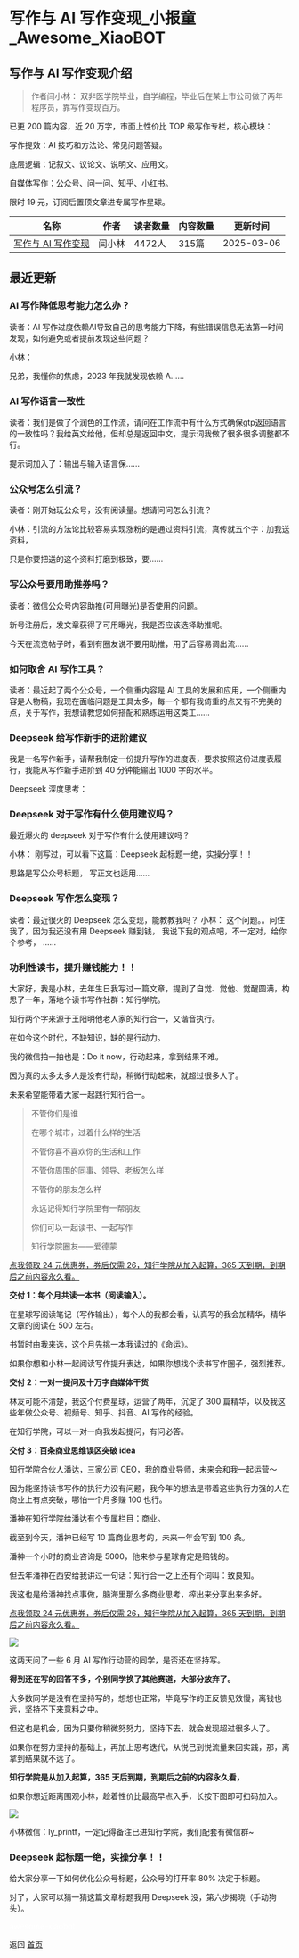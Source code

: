 # 写作与 AI 写作变现_小报童_Awesome_XiaoBOT

## 写作与 AI 写作变现介绍
> 作者闫小林： 双非医学院毕业，自学编程，毕业后在某上市公司做了两年程序员，靠写作变现百万。    
    
已更 200 篇内容，近 20 万字，市面上性价比 TOP 级写作专栏，核心模块：    
    
写作提效：AI 技巧和方法论、常见问题答疑。    
    
底层逻辑：记叙文、议论文、说明文、应用文。    
    
自媒体写作：公众号、问一问、知乎、小红书。    
    
限时 19 元，订阅后置顶文章进专属写作星球。  
  


|名称|作者|读者数量|内容数量|更新时间|
|---|---|---|---|---|
|[写作与 AI 写作变现](https://xiaobot.net/p/yang?refer=0b133df9-27dc-423b-8101-639049001c13)|闫小林|4472人|315篇|2025-03-06|

## 最近更新
### AI 写作降低思考能力怎么办？

读者：AI 写作过度依赖AI导致自己的思考能力下降，有些错误信息无法第一时间发现，如何避免或者提前发现这些问题？

小林：

兄弟，我懂你的焦虑，2023 年我就发现依赖 A......

### AI 写作语言一致性

读者：我们是做了个润色的工作流，请问在工作流中有什么方式确保gtp返回语言的一致性吗？我给英文给他，但却总是返回中文，提示词我做了很多很多调整都不行。

提示词加入了：输出与输入语言保......

### 公众号怎么引流？

读者：刚开始玩公众号，没有阅读量。想请问问怎么引流？

小林：引流的方法论比较容易实现涨粉的是通过资料引流，真传就五个字：加我送资料，

只是你要把送的这个资料打磨到极致，要......

### 写公众号要用助推券吗？

读者：微信公众号内容助推(可用曝光)是否使用的问题。

新号注册后，发文章获得了可用曝光，我是否应该选择助推呢。

今天在流览帖子时，看到有圈友说不要用助推，用了后容易调出流......

### 如何取舍 AI 写作工具？

读者：最近起了两个公众号，一个侧重内容是 AI
工具的发展和应用，一个侧重内容是人物稿，我现在面临问题是工具太多，每一个都有我倚重的点又有不完美的点，关于写作，我想请教您如何搭配和熟练运用这类工......

### Deepseek 给写作新手的进阶建议

我是一名写作新手，请帮我制定一份提升写作的进度表，要求按照这份进度表履行，我能从写作新手进阶到 40 分钟能输出 1000 字的水平。

Deepseek 深度思考：

### Deepseek 对于写作有什么使用建议吗？

最近爆火的 deepseek 对于写作有什么使用建议吗？

小林： 刚写过，可以看下这篇：Deepseek 起标题一绝，实操分享！！

思路是写公众号标题， 写正文也适用......

### Deepseek 写作怎么变现？

读者：最近很火的 Deepseek 怎么变现，能教教我吗？ 小林： 这个问题。。问住我了，因为我还没有用 Deepseek 赚到钱，
我说下我的观点吧，不一定对，给你个参考， ......

### 功利性读书，提升赚钱能力！！

大家好，我是小林，去年生日我写过一篇文章，提到了自觉、觉他、觉醒圆满，构思了一年，落地个读书写作社群：知行学院。

知行两个字来源于王阳明他老人家的知行合一，又谐音执行。

在如今这个时代，不缺知识，缺的是行动力。

我的微信拍一拍也是：Do it now，行动起来，拿到结果不难。

因为真的太多太多人是没有行动，稍微行动起来，就超过很多人了。

未来希望能带着大家一起践行知行合一。

> 不管你们是谁
>
> 在哪个城市，过着什么样的生活
>
> 不管你喜不喜欢你的生活和工作
>
> 不管你周围的同事、领导、老板怎么样
>
> 不管你的朋友怎么样
>
> 永远记得知行学院里有一帮朋友
>
> 你们可以一起读书、一起写作
>
> 知行学院圈友——爱德蒙

[点我领取 24 元优惠券，券后仅需 26，知行学院从加入起算，365 天到期，到期后之前内容永久看。](https://t.zsxq.com/bwBWh)

**交付 1：每个月共读一本书（阅读输入）。**

在星球写阅读笔记（写作输出），每个人的我都会看，认真写的我会加精华，精华文章的阅读在 500 左右。

书暂时由我来选，这个月先挑一本我读过的《命运》。

如果你想和小林一起阅读写作提升表达，如果你想找个读书写作圈子，强烈推荐。

**交付 2：一对一提问及十万字自媒体干货**

林友可能不清楚，我这个付费星球，运营了两年，沉淀了 300 篇精华，以及我这些年做公众号、视频号、知乎、抖音、AI 写作的经验。

在知行学院，可以一对一向我发起提问，​有问必答。

**交付 3：百条商业思维误区突破 idea**

知行学院合伙人潘达，三家公司 CEO，我的商业导师，未来会和我一起运营～

因为能坚持读书写作的执行力没有问题，我今年的想法是带着这些执行力强的人在商业上有点突破，哪怕一个月多赚 100 也行。

潘神在知行学院给潘达有个专属栏目：商业。

截至到今天，潘神已经写 10 篇商业思考的，未来一年会写到 100 条。

潘神一个小时的商业咨询是 5000，他来参与星球肯定是赔钱的。

但去年潘神在西安给我讲过一句话：知行合一之上还有个词叫：致良知。

我这也是给潘神找点事做，脑海里那么多商业思考，榨出来分享出来多好。

[点我领取 24 元优惠券，券后仅需 26，知行学院从加入起算，365 天到期，到期后之前内容永久看。](https://t.zsxq.com/bwBWh)

![](https://static.xiaobot.net/file/2025-01-29/61324/01aed673100f5ab63a39cdeebec8d5a4.png)

这两天问了一些 6 月 AI 写作行动营的同学，是否还在坚持写。

**得到还在写的回答不多，个别同学换了其他赛道，大部分放弃了。**

大多数同学是没有在坚持写的，想想也正常，毕竟写作的正反馈见效慢，离钱也远，坚持不下来意料之中。

但这也是机会，因为只要你稍微努努力，坚持下去，就会发现超过很多人了。

如果你在努力坚持的基础上，再加上思考迭代，从悦己到悦流量来回实践，那，离拿到结果就不远了。

**知行学院是从加入起算，365 天后到期，到期后之前的内容永久看，**

如果你想近距离围观小林，趁着性价比最高早点入手，长按下图即可扫码加入。

![](https://static.xiaobot.net/file/2025-01-29/61324/edda72efdd38ac0b5c8ded51b244d709.png)

​小林微信：ly_printf，一定记得备注已进知行学院，我们配套有微信群~

### Deepseek 起标题一绝，实操分享！！

给大家分享一下如何优化公众号标题，公众号的打开率 80% 决定于标题。

对了，大家可以猜一猜这篇文章标题我用 Deepseek 没，第六步揭晓（手动狗头）。


<a href="https://github.com/Reno9527/awesome-xiaobot" style="color: white; text-decoration: none;">awesome-xiaobot</a>

返回 [首页](../README.md)
